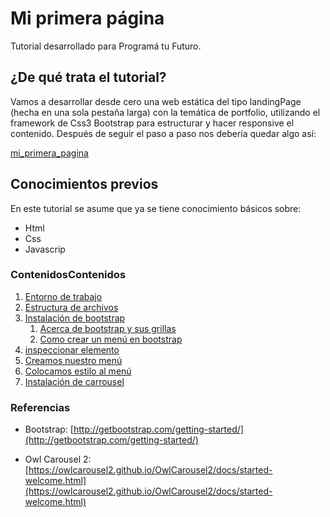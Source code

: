 # Mi primera página
Tutorial desarrollado para Programá tu Futuro. 

## ¿De qué trata el tutorial?
 Vamos a desarrollar desde cero una web estática del tipo landingPage (hecha en una sola pestaña larga) con la temática de portfolio, utilizando el framework de Css3 Bootstrap para estructurar y hacer responsive el contenido. 
Después de seguir el paso a paso nos debería quedar algo así:

[mi_primera_pagina](http://dacu.com.ar/mi_primera_pagina/)

## Conocimientos previos
En este tutorial se asume que ya se tiene conocimiento básicos sobre:
- Html
- Css
- Javascrip

### ContenidosContenidos
1.	[Entorno de trabajo](https://fgarciajulia.github.io/mi_primera_pagina/docs/entorno-trabajo)
2.	[Estructura de archivos](https://fgarciajulia.github.io/mi_primera_pagina/docs/estructura-archivos)
3.	[Instalación de bootstrap](https://fgarciajulia.github.io/mi_primera_pagina/docs/instalacion-bootstrap)
    1.	[Acerca de bootstrap y sus grillas](https://fgarciajulia.github.io/mi_primera_pagina/docs/acerca-bootstrap)
    2.	[Como crear un menú en bootstrap](https://fgarciajulia.github.io/mi_primera_pagina/docs/menu-bootstrap)
4.	[inspeccionar elemento](https://fgarciajulia.github.io/mi_primera_pagina/docs/inspeccionar-elemento)
5.	[Creamos nuestro menú](https://fgarciajulia.github.io/mi_primera_pagina/docs/creacion-nav)
6.	[Colocamos estilo al menú](https://fgarciajulia.github.io/mi_primera_pagina/docs/estilo-nav)
7.	[Instalación de carrousel](https://fgarciajulia.github.io/mi_primera_pagina/docs/owlcarousel2)

### Referencias

- Bootstrap: [http://getbootstrap.com/getting-started/](http://getbootstrap.com/getting-started/) <br />

- Owl Carousel 2: [https://owlcarousel2.github.io/OwlCarousel2/docs/started-welcome.html](https://owlcarousel2.github.io/OwlCarousel2/docs/started-welcome.html) <br />